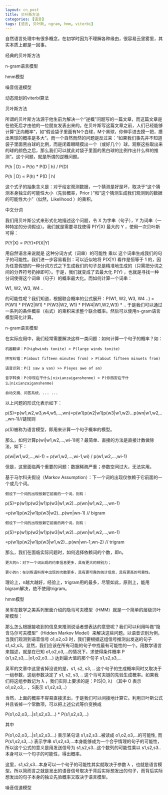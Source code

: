 ```yaml
---
layout: cn_post
title: 贝叶斯方法
categories: [语言]
tags: [语言, 贝叶斯, ngram, hmm, viterbi]
---
```


自然语言处理中有很多概念，在初学时因为不理解各种缘由，很容易云里雾里，其实本质上都是一回事。

经典的贝叶斯方法

n-gram语言模型

hmm模型

噪音信道模型

动态规划的viterbi算法

 

贝叶斯方法

所谓的贝叶斯方法源于他生前为解决一个“逆概”问题写的一篇文章，而这篇文章是在他死后才由他的一位朋友发表出来的。在贝叶斯写这篇文章之前，人们已经能够计算“正向概率”，如“假设袋子里面有N个白球，M个黑球，你伸手进去摸一把，摸出黑球的概率是多大”。而一个自然而然的问题是反过来：“如果我们事先并不知道袋子里面黑白球的比例，而是闭着眼睛摸出一个（或好几个）球，观察这些取出来的球的颜色之后，那么我们可以就此对袋子里面的黑白球的比例作出什么样的推测”。这个问题，就是所谓的逆概问题。

P(h | D) = P(h) * P(D | h) / P(D)

P(h | D) ∝ P(h) * P(D | h)

这个式子的抽象含义是：对于给定观测数据，一个猜测是好是坏，取决于“这个猜测本身独立的可能性大小（先验概率，Prior ）”和“这个猜测生成我们观测到的数据的可能性大小”（似然，Likelihood ）的乘积。

中文分词

我们用贝叶斯公式来形式化地描述这个问题，令 X 为字串（句子），Y 为词串（一种特定的分词假设）。我们就是需要寻找使得 P(Y|X) 最大的 Y ，使用一次贝叶斯可得：

P(Y|X) ∝ P(Y)*P(X|Y)

用自然语言来说就是 这种分词方式（词串）的可能性 乘以 这个词串生成我们的句子的可能性。我们进一步容易看到：可以近似地将 P(X|Y) 看作是恒等于 1 的，因为任意假想的一种分词方式之下生成我们的句子总是精准地生成的（只需把分词之间的分界符号扔掉即可）。于是，我们就变成了去最大化 P(Y) ，也就是寻找一种分词使得这个词串（句子）的概率最大化。而如何计算一个词串：

W1, W2, W3, W4 ..

的可能性呢？我们知道，根据联合概率的公式展开：P(W1, W2, W3, W4 ..) = P(W1) * P(W2|W1) * P(W3|W2, W1) * P(W4|W1,W2,W3) * .. 于是我们可以通过一系列的条件概率（右式）的乘积来求整个联合概率。然后可以使用n-gram语言模型简化计算。

n-gram语言模型

在实际应用中，我们经常需要解决这样一类问题：如何计算一个句子的概率？如： 

    机器翻译：P(highwinds tonite) > P(large winds tonite)

    拼写纠错：P(about fifteen minutes from) > P(about fifteen minuets from)

    语音识别：P(I saw a van) >> P(eyes awe of an)

    音字转换：P(你现在干什么|nixianzaiganshenme) > P(你西安在干什么|nixianzaiganshenme)

    自动文摘、问答系统、... ...

以上问题的形式化表示如下：

p(S)=p(w1,w2,w3,w4,w5,…,wn)=p(w1)p(w2|w1)p(w3|w1,w2)...p(wn|w1,w2,...,wn-1)//链规则

p(S)被称为语言模型，即用来计算一个句子概率的模型。

那么，如何计算p(wi|w1,w2,...,wi-1)呢？最简单、直接的方法是直接计数做除法，如下：

p(wi|w1,w2,...,wi-1) = p(w1,w2,...,wi-1,wi) / p(w1,w2,...,wi-1)

但是，这里面临两个重要的问题：数据稀疏严重；参数空间过大，无法实用。

基于马尔科夫假设（Markov Assumption）：下一个词的出现仅依赖于它前面的一个或几个词。

    假设下一个词的出现依赖它前面的一个词，则有：

p(S)=p(w1)p(w2|w1)p(w3|w1,w2)...p(wn|w1,w2,...,wn-1)

=p(w1)p(w2|w1)p(w3|w2)...p(wn|wn-1) // bigram

    假设下一个词的出现依赖它前面的两个词，则有：

p(S)=p(w1)p(w2|w1)p(w3|w1,w2)...p(wn|w1,w2,...,wn-1)

=p(w1)p(w2|w1)p(w3|w1,w2)...p(wn|wn-1,wn-2) // trigram 

那么，我们在面临实际问题时，如何选择依赖词的个数，即n。

    更大的n：对下一个词出现的约束信息更多，具有更大的辨别力；

    更小的n：在训练语料库中出现的次数更多，具有更可靠的统计信息，具有更高的可靠性。

理论上，n越大越好，经验上，trigram用的最多，尽管如此，原则上，能用bigram解决，绝不使用trigram。

 hmm模型

吴军在数学之美系列里面介绍的隐马可夫模型（HMM）就是一个简单的层级贝叶斯模型：

那么怎么根据接收到的信息来推测说话者想表达的意思呢？我们可以利用叫做“隐含马尔可夫模型”（Hidden Markov Model）来解决这些问题。以语音识别为例，当我们观测到语音信号 o1,o2,o3 时，我们要根据这组信号推测出发送的句子 s1,s2,s3。显然，我们应该在所有可能的句子中找最有可能性的一个。用数学语言来描述，就是在已知 o1,o2,o3,…的情况下，求使得条件概率 P (s1,s2,s3,…|o1,o2,o3….) 达到最大值的那个句子 s1,s2,s3,…

吴军的文章中这里省掉没说的是，s1, s2, s3, .. 这个句子的生成概率同时又取决于一组参数，这组参数决定了 s1, s2, s3, .. 这个马可夫链的先验生成概率。如果我们将这组参数记为 λ ，我们实际上要求的是：P(S|O, λ) （其中 O 表示 o1,o2,o3,.. ，S表示 s1,s2,s3,..）

当然，上面的概率不容易直接求出，于是我们可以间接地计算它。利用贝叶斯公式并且省掉一个常数项，可以把上述公式等价变换成

P(o1,o2,o3,…|s1,s2,s3….) * P(s1,s2,s3,…)

其中

P(o1,o2,o3,…|s1,s2,s3….) 表示某句话 s1,s2,s3…被读成 o1,o2,o3,…的可能性, 而 P(s1,s2,s3,…) 表示字串 s1,s2,s3,…本身能够成为一个合乎情理的句子的可能性，所以这个公式的意义是用发送信号为 s1,s2,s3…这个数列的可能性乘以 s1,s2,s3.. 本身可以一个句子的可能性，得出概率。

这里，s1,s2,s3…本身可以一个句子的可能性其实就取决于参数 λ ，也就是语言模型。所以简而言之就是发出的语音信号取决于背后实际想发出的句子，而背后实际想发出的句子本身的独立先验概率又取决于语言模型。

 噪音信道模型


